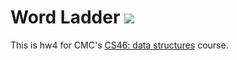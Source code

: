 # Word Ladder ![](https://api.travis-ci.com/studentsimon/word_ladder.svg?branch=master)

This is hw4 for CMC's [CS46: data structures](https://github.com/mikeizbicki/cmc-csci046) course.
